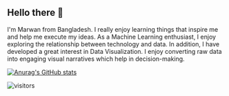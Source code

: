 ## Hello there 👋

I'm Marwan from Bangladesh. I really enjoy learning things that inspire me and help me execute my ideas. As a Machine Learning enthusiast, I enjoy exploring the relationship between technology and data. In addition, I have developed a great interest in Data Visualization.  I enjoy converting raw data into engaging visual narratives which help in decision-making.

[![Anurag's GitHub stats](https://github-readme-stats.vercel.app/api?username=Marwan-khadem9)](https://github.com/anuraghazra/github-readme-stats)

![visitors](https://visitor-badge.glitch.me/badge?page_id=Marwan-khadem9.Marwan-khadem9&left_color=green&right_color=red)
